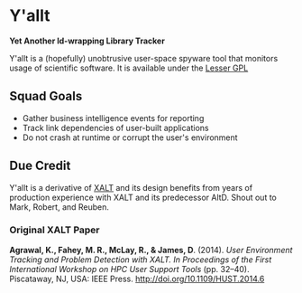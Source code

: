 # Y'allt
**Yet Another ld-wrapping Library Tracker**

Y'allt is a (hopefully) unobtrusive user-space spyware tool that monitors
usage of scientific software. It is available under the [Lesser GPL](LICENSE)

## Squad Goals

* Gather business intelligence events for reporting
* Track link dependencies of user-built applications
* Do not crash at runtime or corrupt the user's environment

## Due Credit
Y'allt is a derivative of [XALT](https://github.com/Fahey-McLay/xalt) and its
design benefits from years of production experience with XALT and its
predecessor AltD. Shout out to Mark, Robert, and Reuben.

### Original XALT Paper
**Agrawal, K., Fahey, M. R., McLay, R., & James, D**. (2014). *User Environment Tracking and Problem Detection with XALT. In Proceedings of the First International Workshop on HPC User Support Tools* (pp. 32–40). Piscataway, NJ, USA: IEEE Press. http://doi.org/10.1109/HUST.2014.6
